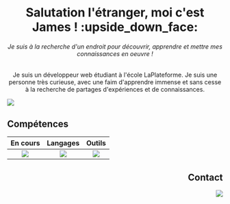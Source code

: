 <h1 align="center"> Salutation l'étranger, moi c'est James ! :upside_down_face: </h1>
<p align="center">   </p>
<h6 align="center"> <i>Je suis à la recherche d'un endroit pour découvrir, apprendre et mettre mes connaissances en oeuvre ! </i> </h6>

<p align="center"> Je suis un développeur web étudiant à l'école LaPlateforme. 
Je suis une personne très curieuse, avec une faim d'apprendre immense et sans cesse à la recherche de partages
d'expériences et de connaissances. </p>

<img src="https://res.cloudinary.com/dahuus6so/image/upload/v1731923430/road_iorjzt.jpg">

## Compétences

| En cours | Langages | Outils |
| :---: | :---: | :---: |
| <a href="https://skillicons.dev"><img src="https://skillicons.dev/icons?i=php" /></a> | <a href="https://skillicons.dev"><img src="https://skillicons.dev/icons?i=html,css,py" /></a> | <a href="https://skillicons.dev"><img src="https://skillicons.dev/icons?i=git,vscode,figma" /></a> |

<h2 align="right"> Contact </h2>
  <p align="right">
    <a href="https://www.linkedin.com/in/jams-sanchez">
    <img src="https://skillicons.dev/icons?i=linkedin" />
    </a></p>
